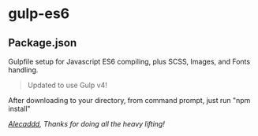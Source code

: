 # gulp-es6

## Package.json
Gulpfile setup for Javascript ES6 compiling, plus SCSS, Images, and Fonts handling.

> Updated to use Gulp v4!

After downloading to your directory, from command prompt, just run "npm install"



*[Alecaddd](https://github.com/Alecaddd/gulp-es6), Thanks for doing all the heavy lifting!*
